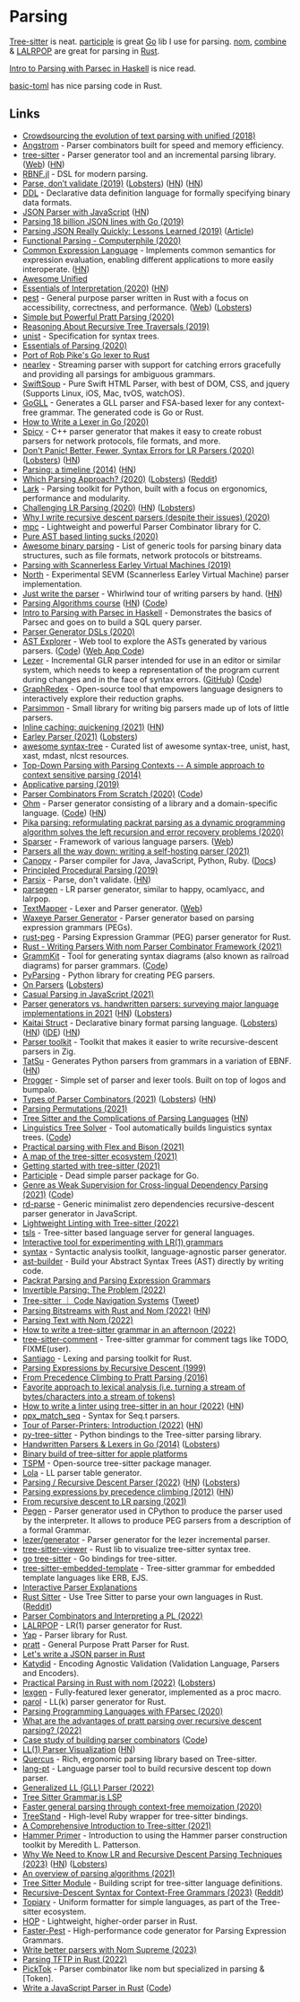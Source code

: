 # Parsing

[Tree-sitter](https://tree-sitter.github.io/tree-sitter/) is neat. [participle](https://github.com/alecthomas/participle) is great [Go](../programming-languages/go/go.md) lib I use for parsing. [nom](https://github.com/Geal/nom), [combine](https://github.com/Marwes/combine) & [LALRPOP](https://github.com/lalrpop/lalrpop) are great for parsing in [Rust](../programming-languages/rust/rust.md).

[Intro to Parsing with Parsec in Haskell](https://github.com/JakeWheat/intro_to_parsing) is nice read.

[basic-toml](https://github.com/dtolnay/basic-toml) has nice parsing code in Rust.

## Links

- [Crowdsourcing the evolution of text parsing with unified (2018)](https://medium.com/unifiedjs/collectively-evolving-through-crowdsourcing-22c359ea95cc)
- [Angstrom](https://github.com/inhabitedtype/angstrom) - Parser combinators built for speed and memory efficiency.
- [tree-sitter](https://github.com/tree-sitter/tree-sitter) - Parser generator tool and an incremental parsing library. ([Web](https://tree-sitter.github.io/tree-sitter/)) ([HN](https://news.ycombinator.com/item?id=26225298))
- [RBNF.jl](https://github.com/thautwarm/RBNF.jl) - DSL for modern parsing.
- [Parse, don’t validate (2019)](https://lexi-lambda.github.io/blog/2019/11/05/parse-don-t-validate/) ([Lobsters](https://lobste.rs/s/uemphs/parse_don_t_validate)) ([HN](https://news.ycombinator.com/item?id=21476261)) ([HN](https://news.ycombinator.com/item?id=27639890))
- [DDL](https://github.com/yeslogic/ddl) - Declarative data definition language for formally specifying binary data formats.
- [JSON Parser with JavaScript](https://lihautan.com/json-parser-with-javascript/) ([HN](https://news.ycombinator.com/item?id=21772336))
- [Parsing 18 billion JSON lines with Go (2019)](https://itnext.io/parsing-18-billion-lines-json-with-go-738be6ee5ed2)
- [Parsing JSON Really Quickly: Lessons Learned (2019)](https://www.youtube.com/watch?v=wlvKAT7SZIQ) ([Article](https://blog.metaobject.com/2020/04/somewhat-less-lethargic-json-support.html))
- [Functional Parsing - Computerphile (2020)](https://www.youtube.com/watch?v=dDtZLm7HIJs)
- [Common Expression Language](https://github.com/google/cel-spec) - Implements common semantics for expression evaluation, enabling different applications to more easily interoperate. ([HN](https://news.ycombinator.com/item?id=25377620))
- [Awesome Unified](https://github.com/unifiedjs/awesome-unified)
- [Essentials of Interpretation (2020)](http://dmitrysoshnikov.com/courses/essentials-of-interpretation/) ([HN](https://news.ycombinator.com/item?id=22549265))
- [pest](https://github.com/pest-parser/pest) - General purpose parser written in Rust with a focus on accessibility, correctness, and performance. ([Web](https://pest.rs/)) ([Lobsters](https://lobste.rs/s/nplikm/pest_parser_rust_using_pegs))
- [Simple but Powerful Pratt Parsing (2020)](https://matklad.github.io/2020/04/13/simple-but-powerful-pratt-parsing.html)
- [Reasoning About Recursive Tree Traversals (2019)](https://arxiv.org/pdf/1910.09521.pdf)
- [unist](https://github.com/syntax-tree/unist) - Specification for syntax trees.
- [Essentials of Parsing (2020)](https://www.youtube.com/playlist?list=PLGNbPb3dQJ_6aPNnlBvXGyNMlDtNTqN5I)
- [Port of Rob Pike's Go lexer to Rust](https://github.com/jackmott/rust-lexer)
- [nearley](https://github.com/kach/nearley) - Streaming parser with support for catching errors gracefully and providing all parsings for ambiguous grammars.
- [SwiftSoup](https://github.com/scinfu/SwiftSoup) - Pure Swift HTML Parser, with best of DOM, CSS, and jquery (Supports Linux, iOS, Mac, tvOS, watchOS).
- [GoGLL](https://github.com/goccmack/gogll) - Generates a GLL parser and FSA-based lexer for any context-free grammar. The generated code is Go or Rust.
- [How to Write a Lexer in Go (2020)](https://www.aaronraff.dev/blog/how-to-write-a-lexer-in-go)
- [Spicy](https://github.com/zeek/spicy) - C++ parser generator that makes it easy to create robust parsers for network protocols, file formats, and more.
- [Don't Panic! Better, Fewer, Syntax Errors for LR Parsers (2020)](https://soft-dev.org/pubs/html/diekmann_tratt__dont_panic/) ([Lobsters](https://lobste.rs/s/pje7ff/don_t_panic_better_fewer_syntax_errors_for)) ([HN](https://news.ycombinator.com/item?id=23850718))
- [Parsing: a timeline (2014)](http://jeffreykegler.github.io/Ocean-of-Awareness-blog/individual/2014/09/chron.html) ([HN](https://news.ycombinator.com/item?id=8290681))
- [Which Parsing Approach? (2020)](https://tratt.net/laurie/blog/entries/which_parsing_approach.html) ([Lobsters](https://lobste.rs/s/9pcqys/which_parsing_approach)) ([Reddit](https://www.reddit.com/r/Compilers/comments/it80pu/which_parsing_approach/))
- [Lark](https://github.com/lark-parser/lark/) - Parsing toolkit for Python, built with a focus on ergonomics, performance and modularity.
- [Challenging LR Parsing (2020)](https://rust-analyzer.github.io//blog/2020/09/16/challeging-LR-parsing.html) ([HN](https://news.ycombinator.com/item?id=24492675)) ([Lobsters](https://lobste.rs/s/t9oewt/challenging_lr_parsing))
- [Why I write recursive descent parsers (despite their issues) (2020)](https://utcc.utoronto.ca/~cks/space/blog/programming/WhyRDParsersForMe)
- [mpc](https://github.com/orangeduck/mpc) - Lightweight and powerful Parser Combinator library for C.
- [Pure AST based linting sucks (2020)](https://rdambrosio016.github.io/rust/2020/09/18/pure-ast-based-linting-sucks.html)
- [Awesome binary parsing](https://github.com/dloss/binary-parsing) - List of generic tools for parsing binary data structures, such as file formats, network protocols or bitstreams.
- [Parsing with Scannerless Earley Virtual Machines (2019)](https://www.bjmc.lu.lv/fileadmin/user_upload/lu_portal/projekti/bjmc/Contents/7_2_01_Saikunas.pdf)
- [North](https://github.com/tuxmark5/north) - Experimental SEVM (Scannerless Earley Virtual Machine) parser implementation.
- [Just write the parser](https://tiarkrompf.github.io/notes/?/just-write-the-parser/) - Whirlwind tour of writing parsers by hand. ([HN](https://news.ycombinator.com/item?id=24837898))
- [Parsing Algorithms course](http://dmitrysoshnikov.com/courses/parsing-algorithms/) ([HN](https://news.ycombinator.com/item?id=24898210)) ([Code](https://github.com/DmitrySoshnikov/letter-source))
- [Intro to Parsing with Parsec in Haskell](https://github.com/JakeWheat/intro_to_parsing) - Demonstrates the basics of Parsec and goes on to build a SQL query parser.
- [Parser Generator DSLs (2020)](https://kitten.sh/parser-generator-dsl)
- [AST Explorer](https://astexplorer.net/) - Web tool to explore the ASTs generated by various parsers. ([Code](https://github.com/fkling/astexplorer)) ([Web App Code](https://github.com/JamieMason/astexplorer.app))
- [Lezer](https://lezer.codemirror.net/) - Incremental GLR parser intended for use in an editor or similar system, which needs to keep a representation of the program current during changes and in the face of syntax errors. ([GitHub](https://github.com/lezer-parser)) ([Code](https://github.com/lezer-parser/lezer))
- [GraphRedex](https://github.com/TOPLLab/GraphRedex) - Open-source tool that empowers language designers to interactively explore their reduction graphs.
- [Parsimmon](https://github.com/jneen/parsimmon) - Small library for writing big parsers made up of lots of little parsers.
- [Inline caching: quickening (2021)](https://bernsteinbear.com/blog/inline-caching-quickening/) ([HN](https://news.ycombinator.com/item?id=26054573))
- [Earley Parser (2021)](https://rahul.gopinath.org/post/2021/02/06/earley-parsing/) ([Lobsters](https://lobste.rs/s/gadd2l/earley_parser))
- [awesome syntax-tree](https://github.com/syntax-tree/awesome-syntax-tree) - Curated list of awesome syntax-tree, unist, hast, xast, mdast, nlcst resources.
- [Top-Down Parsing with Parsing Contexts -- A simple approach to context sensitive parsing (2014)](https://lobste.rs/s/l6yieh/top_down_parsing_with_parsing_contexts)
- [Applicative parsing (2019)](https://jobjo.github.io/2019/05/19/applicative-parsing.html)
- [Parser Combinators From Scratch (2020)](https://www.youtube.com/watch?v=6oQLRhw5Ah0&list=PLP29wDx6QmW5yfO1LAgO8kU3aQEj8SIrU) ([Code](https://github.com/LowLevelJavaScript/Parser-Combinators-From-Scratch))
- [Ohm](https://ohmlang.github.io/) - Parser generator consisting of a library and a domain-specific language. ([Code](https://github.com/harc/ohm)) ([HN](https://news.ycombinator.com/item?id=26603393))
- [Pika parsing: reformulating packrat parsing as a dynamic programming algorithm solves the left recursion and error recovery problems (2020)](https://arxiv.org/pdf/2005.06444.pdf)
- [Sparser](https://github.com/Unibeautify/sparser) - Framework of various language parsers. ([Web](https://sparser.io/))
- [Parsers all the way down: writing a self-hosting parser (2021)](https://drewdevault.com/2021/04/22/Our-self-hosted-parser-design.html)
- [Canopy](https://github.com/jcoglan/canopy) - Parser compiler for Java, JavaScript, Python, Ruby. ([Docs](http://canopy.jcoglan.com/))
- [Principled Procedural Parsing (2019)](https://norswap.com/pubs/thesis.pdf)
- [Parsix](https://github.com/parsix/parsix) - Parse, don't validate. ([HN](https://news.ycombinator.com/item?id=27166162))
- [parsegen](https://github.com/osa1/parsegen) - LR parser generator, similar to happy, ocamlyacc, and lalrpop.
- [TextMapper](https://github.com/inspirer/textmapper) - Lexer and Parser generator. ([Web](https://textmapper.org/))
- [Waxeye Parser Generator](https://github.com/waxeye-org/waxeye) - Parser generator based on parsing expression grammars (PEGs).
- [rust-peg](https://github.com/kevinmehall/rust-peg) - Parsing Expression Grammar (PEG) parser generator for Rust.
- [Rust - Writing Parsers With nom Parser Combinator Framework (2021)](https://iximiuz.com/en/posts/rust-writing-parsers-with-nom/)
- [GrammKit](https://dundalek.com/grammkit/) - Tool for generating syntax diagrams (also known as railroad diagrams) for parser grammars. ([Code](https://github.com/dundalek/GrammKit))
- [PyParsing](https://github.com/pyparsing/pyparsing) - Python library for creating PEG parsers.
- [On Parsers](https://wiki.alopex.li/OnParsers) ([Lobsters](https://lobste.rs/s/7it43u/on_parsers))
- [Casual Parsing in JavaScript (2021)](https://www.brandons.me/blog/casual-parsing-javascript)
- [Parser generators vs. handwritten parsers: surveying major language implementations in 2021](https://notes.eatonphil.com/parser-generators-vs-handwritten-parsers-survey-2021.html) ([HN](https://news.ycombinator.com/item?id=28258945)) ([Lobsters](https://lobste.rs/s/10pkib/parser_generators_vs_handwritten))
- [Kaitai Struct](https://kaitai.io/) - Declarative binary format parsing language. ([Lobsters](https://lobste.rs/s/pnfkzp/kaitai_struct_declarative_binary_format)) ([HN](https://news.ycombinator.com/item?id=30715406)) ([IDE](https://ide.kaitai.io/)) ([HN](https://news.ycombinator.com/item?id=30894111))
- [Parser toolkit](https://github.com/MasterQ32/parser-toolkit) - Toolkit that makes it easier to write recursive-descent parsers in Zig.
- [TatSu](https://github.com/neogeny/TatSu) - Generates Python parsers from grammars in a variation of EBNF. ([HN](https://news.ycombinator.com/item?id=31293716))
- [Progger](https://github.com/Jezza/progger) - Simple set of parser and lexer tools. Built on top of logos and bumpalo.
- [Types of Parser Combinators (2021)](https://sgt.hootr.club/molten-matter/types-of-parser-combinators/) ([Lobsters](https://lobste.rs/s/5agmsv/types_parser_combinators)) ([HN](https://news.ycombinator.com/item?id=29246227))
- [Parsing Permutations (2021)](https://blog.drewolson.org/parsing-permutations)
- [Tree Sitter and the Complications of Parsing Languages](https://www.masteringemacs.org/article/tree-sitter-complications-of-parsing-languages) ([HN](https://news.ycombinator.com/item?id=29327424))
- [Linguistics Tree Solver](https://adambcomer.com/lin-tree-solver/) - Tool automatically builds linguistics syntax trees. ([Code](https://github.com/adambcomer/lin-tree-solver))
- [Practical parsing with Flex and Bison (2021)](https://begriffs.com/posts/2021-11-28-practical-parsing.html)
- [A map of the tree-sitter ecosystem (2021)](https://dcreager.net/tree-sitter/map/)
- [Getting started with tree-sitter (2021)](https://dcreager.net/tree-sitter/getting-started/)
- [Participle](https://github.com/alecthomas/participle) - Dead simple parser package for Go.
- [Genre as Weak Supervision for Cross-lingual Dependency Parsing (2021)](https://aclanthology.org/2021.emnlp-main.393/) ([Code](https://github.com/personads/ud-selection))
- [rd-parse](https://github.com/dmaevsky/rd-parse) - Generic minimalist zero dependencies recursive-descent parser generator in JavaScript.
- [Lightweight Linting with Tree-sitter (2022)](https://peppe.rs/posts/lightweight_linting/)
- [tsls](https://github.com/keyvchan/tsls) - Tree-sitter based language server for general languages.
- [Interactive tool for experimenting with LR(1) grammars](https://github.com/obscurecolin/lr)
- [syntax](https://github.com/DmitrySoshnikov/syntax) - Syntactic analysis toolkit, language-agnostic parser generator.
- [ast-builder](https://github.com/rajasegar/ast-builder) - Build your Abstract Syntax Trees (AST) directly by writing code.
- [Packrat Parsing and Parsing Expression Grammars](https://bford.info/packrat/)
- [Invertible Parsing: The Problem (2022)](https://www.pointfree.co/episodes/ep178-invertible-parsing-the-problem)
- [Tree-sitter ｜ Code Navigation Systems](https://tree-sitter.github.io/tree-sitter/code-navigation-systems) ([Tweet](https://twitter.com/importantshock/status/1496857243043704833))
- [Parsing Bitstreams with Rust and Nom (2022)](https://blog.adamchalmers.com/nom-bits/) ([HN](https://news.ycombinator.com/item?id=30528609))
- [Parsing Text with Nom (2022)](https://blog.adamchalmers.com/nom-chars/)
- [How to write a tree-sitter grammar in an afternoon (2022)](https://siraben.dev/2022/03/01/tree-sitter.html)
- [tree-sitter-comment](https://github.com/stsewd/tree-sitter-comment) - Tree-sitter grammar for comment tags like TODO, FIXME(user).
- [Santiago](https://github.com/kamadorueda/santiago) - Lexing and parsing toolkit for Rust.
- [Parsing Expressions by Recursive Descent (1999)](https://www.engr.mun.ca/~theo/Misc/exp_parsing.htm)
- [From Precedence Climbing to Pratt Parsing (2016)](https://www.engr.mun.ca/~theo/Misc/pratt_parsing.htm)
- [Favorite approach to lexical analysis (i.e. turning a stream of bytes/characters into a stream of tokens)](https://twitter.com/typeswitch/status/1507756887537815558)
- [How to write a linter using tree-sitter in an hour (2022)](https://siraben.dev/2022/03/22/tree-sitter-linter.html) ([HN](https://news.ycombinator.com/item?id=30822544))
- [ppx_match_seq](https://github.com/nojb/ppx_match_seq) - Syntax for Seq.t parsers.
- [Tour of Parser-Printers: Introduction (2022)](https://www.pointfree.co/episodes/ep185-tour-of-parser-printers-introduction) ([HN](https://news.ycombinator.com/item?id=30990463))
- [py-tree-sitter](https://github.com/tree-sitter/py-tree-sitter) - Python bindings to the Tree-sitter parsing library.
- [Handwritten Parsers & Lexers in Go (2014)](https://blog.gopheracademy.com/advent-2014/parsers-lexers/) ([Lobsters](https://lobste.rs/s/hhhiiz/handwritten_parsers_lexers_go))
- [Binary build of tree-sitter for apple platforms](https://github.com/krzyzanowskim/tree-sitter-xcframework)
- [TSPM](https://github.com/helix-editor/tspm) - Open-source tree-sitter package manager.
- [Lola](https://github.com/keith-packard/lola) - LL parser table generator.
- [Parsing / Recursive Descent Parser (2022)](https://www.huy.rocks/everyday/05-08-2022-parsing-recursive-descent-parser) ([HN](https://news.ycombinator.com/item?id=31311218)) ([Lobsters](https://lobste.rs/s/rb3zjt/parsing_recursive_descent_parser))
- [Parsing expressions by precedence climbing (2012)](https://eli.thegreenplace.net/2012/08/02/parsing-expressions-by-precedence-climbing) ([HN](https://news.ycombinator.com/item?id=31327328))
- [From recursive descent to LR parsing (2021)](https://www.abubalay.com/blog/2021/12/31/lr-control-flow)
- [Pegen](https://github.com/we-like-parsers/pegen) - Parser generator used in CPython to produce the parser used by the interpreter. It allows to produce PEG parsers from a description of a formal Grammar.
- [lezer/generator](https://github.com/lezer-parser/generator) - Parser generator for the lezer incremental parser.
- [tree-sitter-viewer](https://github.com/shi-yan/tree-sitter-viewer) - Rust lib to visualize tree-sitter syntax tree.
- [go tree-sitter](https://github.com/smacker/go-tree-sitter) - Go bindings for tree-sitter.
- [tree-sitter-embedded-template](https://github.com/tree-sitter/tree-sitter-embedded-template) - Tree-sitter grammar for embedded template languages like ERB, EJS.
- [Interactive Parser Explanations](https://cofree.coffee/~verity/parser.html)
- [Rust Sitter](https://github.com/hydro-project/rust-sitter) - Use Tree Sitter to parse your own languages in Rust. ([Reddit](https://www.reddit.com/r/rust/comments/wmp5m6/rust_sitter_write_fast_tree_sitter_parsers/))
- [Parser Combinators and Interpreting a PL (2022)](https://alt-romes.github.io/archive/2022-06-03-koblenz-ext.html)
- [LALRPOP](https://github.com/lalrpop/lalrpop) - LR(1) parser generator for Rust.
- [Yap](https://github.com/jsdw/yap) - Parser library for Rust.
- [pratt](https://github.com/segeljakt/pratt) - General Purpose Pratt Parser for Rust.
- [Let's write a JSON parser in Rust](https://github.com/ericseppanen/json-parser-toy)
- [Katydid](https://github.com/katydid/katydid) - Encoding Agnostic Validation (Validation Language, Parsers and Encoders).
- [Practical Parsing in Rust with nom (2022)](https://naiveai.hashnode.dev/practical-parsing-nom) ([Lobsters](https://lobste.rs/s/mj8smd/practical_parsing_rust_with_nom))
- [lexgen](https://github.com/osa1/lexgen) - Fully-featured lexer generator, implemented as a proc macro.
- [parol](https://github.com/jsinger67/parol) - LL(k) parser generator for Rust.
- [Parsing Programming Languages with FParsec (2020)](https://rosalogia.me/posts/functional-parsing/)
- [What are the advantages of pratt parsing over recursive descent parsing? (2022)](https://www.reddit.com/r/ProgrammingLanguages/comments/zfnb1s/what_are_the_advantages_of_pratt_parsing_over/)
- [Case study of building parser combinators](https://creativescala.github.io/case-study-parser/) ([Code](https://github.com/creativescala/case-study-parser))
- [LL(1) Parser Visualization](https://www.cs.princeton.edu/courses/archive/spring20/cos320/LL1/) ([HN](https://news.ycombinator.com/item?id=34092352))
- [Quercus](https://github.com/dataphract/quercus) - Rich, ergonomic parsing library based on Tree-sitter.
- [lang-pt](https://github.com/creative-forest/lang-pt) - Language parser tool to build recursive descent top down parser.
- [Generalized LL (GLL) Parser (2022)](https://rahul.gopinath.org/post/2022/07/02/generalized-ll-parser/)
- [Tree Sitter Grammar.js LSP](https://github.com/keynmol/tree-sitter-grammar-lsp)
- [Faster general parsing through context-free memoization (2020)](https://dl.acm.org/doi/abs/10.1145/3385412.3386032)
- [TreeStand](https://github.com/Shopify/tree_stand) - High-level Ruby wrapper for tree-sitter bindings.
- [A Comprehensive Introduction to Tree-sitter (2021)](https://derek.stride.host/posts/comprehensive-introduction-to-tree-sitter)
- [Hammer Primer](https://github.com/sergeybratus/HammerPrimer) - Introduction to using the Hammer parser construction toolkit by Meredith L. Patterson.
- [Why We Need to Know LR and Recursive Descent Parsing Techniques (2023)](https://tratt.net/laurie/blog/2023/why_we_need_to_know_lr_and_recursive_descent_parsing_techniques.html) ([HN](https://news.ycombinator.com/item?id=34410776)) ([Lobsters](https://lobste.rs/s/oq54qt/why_we_need_know_lr_recursive_descent))
- [An overview of parsing algorithms (2021)](https://stereobooster.com/posts/an-overview-of-parsing-algorithms/)
- [Tree Sitter Module](https://github.com/casouri/tree-sitter-module) - Building script for tree-sitter language definitions.
- [Recursive-Descent Syntax for Context-Free Grammars (2023)](https://jasonhpriestley.com/23-1-25-recursive-grammar-literals) ([Reddit](https://www.reddit.com/r/ProgrammingLanguages/comments/10l99pm/using_recursivedescentstyle_functions_to_specify/))
- [Topiary](https://github.com/tweag/topiary) - Uniform formatter for simple languages, as part of the Tree-sitter ecosystem.
- [HOP](https://github.com/HigherOrderCO/HOP) - Lightweight, higher-order parser in Rust.
- [Faster-Pest](https://github.com/Mubelotix/faster-pest) - High-performance code generator for Parsing Expression Grammars.
- [Write better parsers with Nom Supreme (2023)](https://www.youtube.com/watch?v=Ph7xHhBfH0w)
- [Parsing TFTP in Rust (2022)](https://tuckersiemens.com/posts/parsing-tftp-in-rust/)
- [PickTok](https://github.com/WiZLite/picktok) - Parser combinator like nom but specialized in parsing &[Token].
- [Write a JavaScript Parser in Rust](https://boshen.github.io/javascript-parser-in-rust/) ([Code](https://github.com/Boshen/javascript-parser-in-rust))
